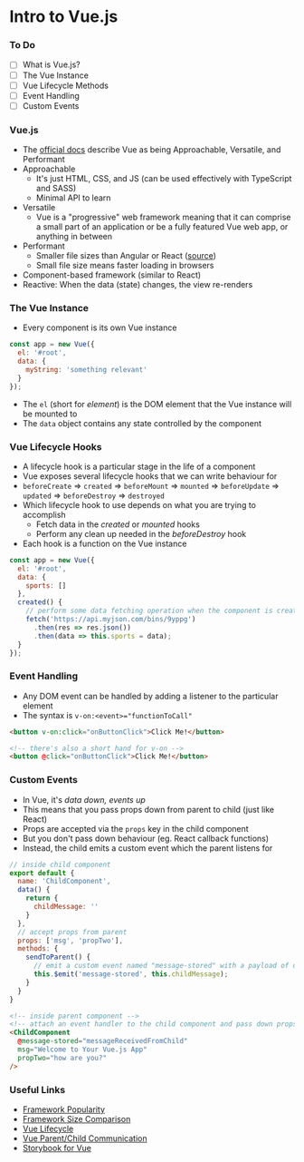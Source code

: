 # Intro to Vue.js

### To Do
* [ ] What is Vue.js?
* [ ] The Vue Instance
* [ ] Vue Lifecycle Methods
* [ ] Event Handling
* [ ] Custom Events

### Vue.js
* The [official docs](https://vuejs.org/) describe Vue as being Approachable, Versatile, and Performant
* Approachable
  * It's just HTML, CSS, and JS (can be used effectively with TypeScript and SASS)
  * Minimal API to learn
* Versatile
  * Vue is a "progressive" web framework meaning that it can comprise a small part of an application or be a fully featured Vue web app, or anything in between
* Performant
  * Smaller file sizes than Angular or React ([source](https://gist.github.com/Restuta/cda69e50a853aa64912d))
  * Small file size means faster loading in browsers
* Component-based framework (similar to React)
* Reactive: When the data (state) changes, the view re-renders

### The Vue Instance
* Every component is its own Vue instance

```js
const app = new Vue({
  el: '#root',
  data: {
    myString: 'something relevant'
  }
});
```

* The `el` (short for _element_) is the DOM element that the Vue instance will be mounted to
* The `data` object contains any state controlled by the component

### Vue Lifecycle Hooks
* A lifecycle hook is a particular stage in the life of a component
* Vue exposes several lifecycle hooks that we can write behaviour for
* `beforeCreate` => `created` => `beforeMount` => `mounted` => `beforeUpdate` => `updated` => `beforeDestroy` => `destroyed`
* Which lifecycle hook to use depends on what you are trying to accomplish
  * Fetch data in the _created_ or _mounted_ hooks
  * Perform any clean up needed in the _beforeDestroy_ hook
* Each hook is a function on the Vue instance

```js
const app = new Vue({
  el: '#root',
  data: {
    sports: []
  },
  created() {
    // perform some data fetching operation when the component is created
    fetch('https://api.myjson.com/bins/9yppg')
      .then(res => res.json())
      .then(data => this.sports = data);
  }
});
```

### Event Handling
* Any DOM event can be handled by adding a listener to the particular element
* The syntax is `v-on:<event>="functionToCall"`

```html
<button v-on:click="onButtonClick">Click Me!</button>

<!-- there's also a short hand for v-on -->
<button @click="onButtonClick">Click Me!</button>
```

### Custom Events

* In Vue, it's _data down, events up_
* This means that you pass props down from parent to child (just like React)
* Props are accepted via the `props` key in the child component
* But you don't pass down behaviour (eg. React callback functions)
* Instead, the child emits a custom event which the parent listens for

```js
// inside child component
export default {
  name: 'ChildComponent',
  data() {
    return {
      childMessage: ''
    }
  },
  // accept props from parent
  props: ['msg', 'propTwo'],
  methods: {
    sendToParent() {
      // emit a custom event named "message-stored" with a payload of data
      this.$emit('message-stored', this.childMessage);
    }
  }
}
```

```html
<!-- inside parent component -->
<!-- attach an event handler to the child component and pass down props -->
<ChildComponent
  @message-stored="messageReceivedFromChild"
  msg="Welcome to Your Vue.js App"
  propTwo="how are you?"
/>
```

### Useful Links
- [Framework Popularity](https://gist.github.com/tkrotoff/b1caa4c3a185629299ec234d2314e190)
- [Framework Size Comparison](https://gist.github.com/Restuta/cda69e50a853aa64912d)
- [Vue Lifecycle](https://vuejs.org/v2/guide/instance.html#Lifecycle-Diagram)
- [Vue Parent/Child Communication](https://vegibit.com/vuejs-parent-child-communication/)
- [Storybook for Vue](https://storybook.js.org/docs/guides/guide-vue/)
